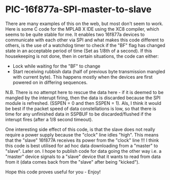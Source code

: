 # PIC-16f877a-SPI-master-to-slave
There are many examples of this on the web, but most don't seem to work. 
Here is some C code for the MPLAB X IDE using the XC8 compiler, which seems to be quite stable for me. 
It enables two 16f877a devices to communicate with each other via SPI and what makes this code different to others, is the use of a watchdog timer to check if the "BF" flag has changed state in an acceptable period of time (Set as 1/8th of a second). 
If this housekeeping is not done, then in certain situations, the code can either:
- Lock while waiting for the "BF" to change 
- Start receiving rubbish data (half of previous byte transmission mangled with current byte). This happens mostly when the devices are first powered on in differing sequences. 

N.B. There is no attempt here to rescue the data here - if it is deemed to be mangled by the interupt firing, then the data is discarded because the SPI module is refreshed. (SSPEN = 0 and then SSPEN = 1).
Als, I think it would be best if the packet speed of data constellations is low, so that there is time for any unfinished data in SSPBUF to be discarded/flushed if the interupt fires (after a 1/8 second timeout). 

One interesting side effect of this code, is that the slave does not really require a power supply because the "clock" line idles "high". This means that the "slave" 16f877A receives its power from the "clock" line !!!
I think this code is best utilised for ad hoc data downloading from a "master" to "slave". 
Later on. I hope to publish code for data going the other way i.e. a "master" device signals to a "slave" device that it wants to read from data from it (data comes back from the "slave" after being "kicked").

Hope this code proves useful for you - Enjoy!
